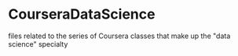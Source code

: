 CourseraDataScience
===================

files related to the series of Coursera classes that make up the "data science" specialty
